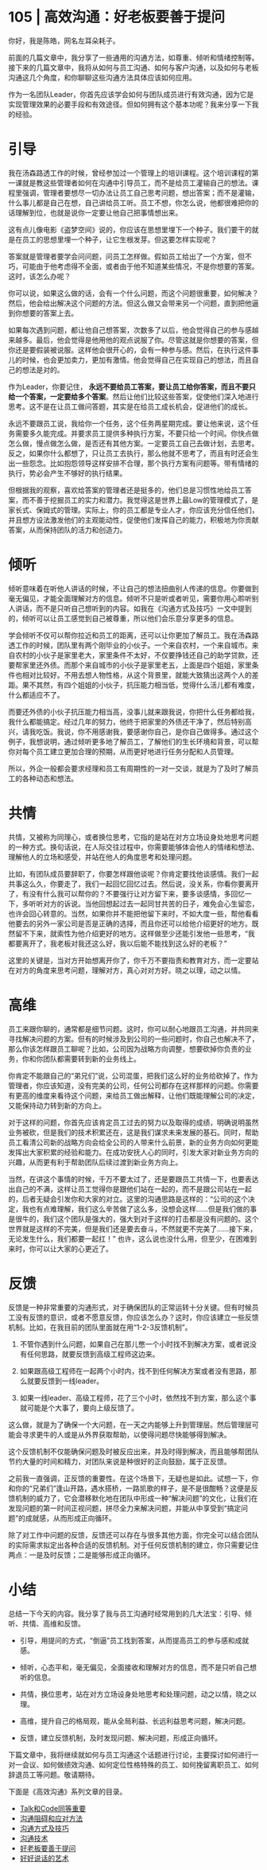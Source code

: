 # 105 | 高效沟通：好老板要善于提问
你好，我是陈皓，网名左耳朵耗子。

前面的几篇文章中，我分享了一些通用的沟通方法，如尊重、倾听和情绪控制等。接下来的几篇文章中，我将从如何与员工沟通、如何与客户沟通，以及如何与老板沟通这几个角度，和你聊聊这些沟通方法具体应该如何应用。

作为一名团队Leader，你首先应该学会如何与团队成员进行有效沟通，因为它是实现管理效果的必要手段和有效途径。但如何拥有这个基本功呢？我来分享一下我的经验。

# 引导

我在汤森路透工作的时候，曾经参加过一个管理上的培训课程。这个培训课程的第一课就是教这些管理者如何在沟通中引导员工，而不是给员工灌输自己的想法。课程里强调，管理者要想尽一切办法让员工自己思考问题，想出答案；而不是灌输，什么事儿都是自己在想，自己讲给员工听。员工不想，你怎么说，他都很难把你的话理解到位，也就是说你一定要让他自己把事情想出来。

这有点儿像电影《盗梦空间》说的，你应该在思想里埋下一个种子。我们要干的就是在员工的思想里埋一个种子，让它生根发芽。但这要怎样实现呢？

答案就是管理者要学会问问题，问员工怎样做。假如员工给出了一个方案，但不巧，可能由于他考虑得不全面，或者由于他不知道某些情况，不是你想要的答案。这时，该怎么办呢？

你可以说，如果这么做的话，会有一个什么问题，而这个问题很重要，如何解决？然后，他会给出解决这个问题的方法。但这么做又会带来另一个问题，直到把他逼到你想要的答案上去。

如果每次遇到问题，都让他自己想答案，次数多了以后，他会觉得自己的参与感越来越多。最后，他会觉得是他用他的观点说服了你。尽管这就是你想要的答案，但你还是要假装被说服。这样他会很开心的，会有一种参与感。然后，在执行这件事儿的时候，也会更加卖力，更加有激情。他会觉得自己在实现自己的想法，而且自己的想法是对的。

作为Leader，你要记住， **永远不要给员工答案，要让员工给你答案，而且不要只给一个答案，一定要给多个答案**。然后让他们比较这些答案，促使他们深入地进行思考。这不是在让员工做问答题，其实是在给员工成长机会，促进他们的成长。

永远不要跟员工说，我给你一个任务，这个任务两星期完成。要让他来说，这个任务需要多久能完成。并要求员工提供多种执行方案，不要只给一个时间。你快点做怎么做，慢点做怎么做，是否还有其他方案。一定要员工自己去做计划，去思考。反之，如果你什么都想了，只让员工去执行，那么他就不思考了，而且有时还会生出一些怨念。比如抱怨领导这样安排不合理，那个执行方案有问题等。带有情绪的执行，势必会产生不够好的执行结果。

但根据我的观察，喜欢给答案的管理者还是挺多的，他们总是习惯性地给员工答案，而不善于挖掘员工的实力和潜力。我觉得这是世界上最Low的管理模式了，是家长式、保姆式的管理。实际上，你的员工都是专业人才，你应该充分信任他们，并且想方设法激发他们的主观能动性，促使他们发挥自己的能力，积极地为你贡献答案，从而保持团队的活力和创造力。

# 倾听

倾听意味着在听他人讲话的时候，不让自己的想法扭曲别人传递的信息。你要做到毫无偏见，才能全面理解对方的信息。倾听不只是听或者听见，需要你用心聆听别人讲话，而不是只听自己想听到的内容。如我在《沟通方式及技巧》一文中提到的，倾听可以让员工感觉到自己被尊重，所以他们会乐意分享更多的信息。

学会倾听不仅可以帮你拉近和员工的距离，还可以让你更加了解员工。我在汤森路透工作的时候，团队里有两个刚毕业的小伙子。一个来自农村，一个来自城市。来自农村的小伙子是家里老大，家里条件不太好，不仅要挣钱还自己的助学贷款，还要帮家里还外债。而那个来自城市的小伙子是家里老五，上面是四个姐姐，家里条件也相对比较好。不用去想人物性格，从这个背景里，就能大致猜出这两个人的差距。果不其然，有四个姐姐的小伙子，抗压能力相当低，觉得什么活儿都有难度，什么都适应不了。

而要还外债的小伙子抗压能力相当高，没事儿就来跟我说，你把什么任务都给我，我什么都能搞定。经过几年的努力，他终于把家里的外债还干净了，然后特别高兴，请我吃饭。我说，你不用感谢我，要感谢你自己，是你自己做得多。通过这个例子，我想说明，通过倾听更多地了解员工，了解他们的生长环境和背景，可以帮你对每个员工建立更加合理的预期，从而更好地进行任务分配和人员管理。

所以，外企一般都会要求经理和员工有周期性的一对一交谈，就是为了及时了解员工的各种动态和想法。

# 共情

共情，又被称为同理心，或者换位思考，它指的是站在对方立场设身处地思考问题的一种方式。换句话说，在人际交往过程中，你需要能够体会他人的情绪和想法、理解他人的立场和感受，并站在他人的角度思考和处理问题。

比如，有团队成员要辞职了，你要怎样跟他谈呢？你肯定要找他谈感情。我们一起共事这么久，你要走了，我们一起回忆回忆过去。然后说，没关系，你看你要离开了，有没有什么我可以帮你的？不要强行让对方留下来，要多谈感情，多回忆一下，多听听对方的诉说。当他回想起过去一起同甘共苦的日子，难免会心生留恋，也许会回心转意的。当然，如果你并不能把他留下来时，不如大度一些，帮他看看他要去的另外一家公司是否是正确的选择，而且你还可以给他介绍更好的地方。既然留不下来，就索性为他介绍更好的地方。这样做至少还能引发他一些思考，“我都要离开了，我老板对我还这么好，我以后能不能找到这么好的老板？”

这里的关键是，当对方开始想离开你了，你千万不要指责和教育对方，而一定要站在对方的角度来思考问题，理解对方，真心对对方好。晓之以理，动之以情。

# 高维

员工来跟你聊的，通常都是细节问题。这时，你可以耐心地跟员工沟通，并共同来寻找解决问题的方案。但有的时候涉及到公司的一些问题时，你自己也解决不了，那么你该怎样跟员工聊呢？比如，公司因为战略方向调整，想要砍掉你负责的业务，你和你团队都需要转到新的业务线上。

你肯定不能跟自己的“弟兄们”说，公司混蛋，把我们这么好的业务给砍掉了。作为管理者，你应该知道，没有完美的公司，任何公司都存在这样那样的问题。你需要有更高的维度来看待这个问题，来给员工做出解释，让他们既能理解公司的决定，又能保持动力转到新的方向上。

对于这样的问题，你首先应该肯定员工过去的努力以及取得的成绩，明确说明虽然业务被砍，但是我们的技术积累还在，这是我们谋求未来发展的基石。同时，帮助员工看清公司新的战略方向会给全公司的人带来什么前景，新的业务方向如何更能发挥出大家积累的经验和能力。在成功安抚人心的同时，引发大家对新业务方向的兴趣，从而更有利于帮助团队后续过渡到新业务方向上。

当然，在讲这个事情的时候，千万不要太过了，还是要跟员工共情一下，也要表达出自己的不满，这样让员工觉得你是跟他们站在一起的，而不是跟公司站在一起的，后者无疑会引发你和大家的对立。这里的沟通思路是这样的：“公司的这个决定，我也有点难理解，我们这么辛苦做了这么多，没想会这样……但是我们做的事是很牛的，我们这个团队是强大的，强大到对于这样的打击都是没有问题的。这个世界就是这样的不完美，但是我们还是要去奋斗，不然就更不完美了……接下来，无论发生什么，我们都要一起扛！” 也许，这么说也没什么用，但至少，在困难到来时，你可以让大家的心更近了。

# 反馈

反馈是一种非常重要的沟通形式，对于确保团队的正常运转十分关键。但有时候员工没有反馈的意识，或者不愿意反馈，你应该怎么办？这时，你应该建立一些反馈机制。比如，在我目前的团队里面就在用“1-2-3反馈机制”。

1. 不管你遇到什么问题，如果自己在那儿憋一个小时找不到解决方案，或者说没有任何思路，就要反馈到高级工程师这边来。

2. 如果跟高级工程师在一起两个小时内，找不到任何解决方案或者没有思路，那么就要反馈到一线leader。

3. 如果一线leader、高级工程师，花了三个小时，依然找不到方案，那么这个事就可能是个大事了，要向上级反馈了。


这么做，就是为了确保一个大问题，在一天之内能够上升到管理层。然后管理层可能会寻求更牛的人或是从外界获取帮助，以使得问题尽快能够得到解决。

这个反馈机制不仅能确保问题及时被反应出来，并及时得到解决，而且能够帮团队节约大量的时间和精力，对团队来说是种很好的正向鼓励，属于正反馈。

之前我一直强调，正反馈的重要性。在这个场景下，无疑也是如此。试想一下，你和你的“兄弟们”逢山开路，遇水搭桥，一路凯歌的样子，是不是很酣畅？这便是反馈机制的威力了，它会潜移默化地在团队中形成一种“解决问题”的文化，让我们在发现问题的第一时间正视问题，拼尽全力来解决问题，并能从中享受到“搞定问题”的成就感，从而形成正向循环。

除了对工作中问题的反馈，反馈还可以存在与很多其他方面，你完全可以结合团队的实际需求拟定出各种合适的反馈机制。对于任何反馈机制的建立，你只需要记住两点：一是及时反馈；二是能够形成正向循环。

# 小结

总结一下今天的内容。我分享了我与员工沟通时经常用到的几大法宝：引导、倾听、共情、高维和反馈。

- 引导，用提问的方式，“倒逼”员工找到答案，从而提高员工的参与感和成就感。

- 倾听，心态平和，毫无偏见，全面接收和理解对方的信息，而不是只听自己想听的信息。

- 共情，换位思考，站在对方立场设身处地思考和处理问题，动之以情，晓之以理。

- 高维，提升自己的格局观，能从全局利益、长远利益思考问题，解决问题。

- 反馈，建立反馈机制，及时发现问题、解决问题，形成正向循环。


下篇文章中，我将继续就如何与员工沟通这个话题进行讨论，主要探讨如何进行一对一会议、如何做绩效沟通、如何定位性格特殊的员工、如何挽留离职员工、如何辞退员工等问题。敬请期待。

下面是《高效沟通》系列文章的目录。

- [Talk和Code同等重要](https://time.geekbang.org/column/article/28550)
- [沟通阻碍和应对方法](https://time.geekbang.org/column/article/32619)
- [沟通方式及技巧](https://time.geekbang.org/column/article/32796)
- [沟通技术](https://time.geekbang.org/column/article/32902)
- [好老板要善于提问](https://time.geekbang.org/column/article/33112)
- [好好说话的艺术](https://time.geekbang.org/column/article/41008)